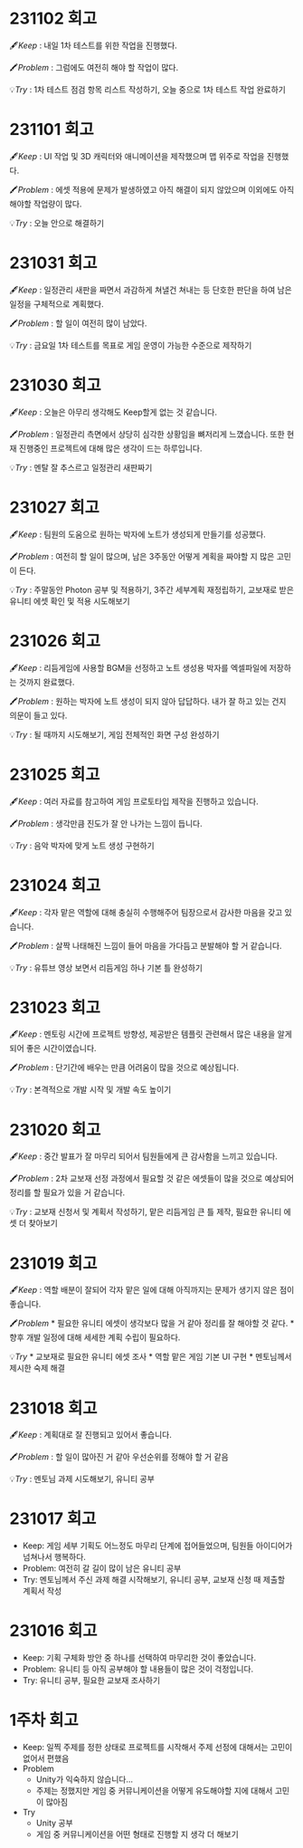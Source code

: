 # 231102 회고

🖋️*Keep* : 내일 1차 테스트를 위한 작업을 진행했다.

🖍️*Problem* : 그럼에도 여전히 해야 할 작업이 많다. 

💡*Try* : 1차 테스트 점검 항목 리스트 작성하기, 오늘 중으로 1차 테스트 작업 완료하기

# 231101 회고

🖋️*Keep* : UI 작업 및 3D 캐릭터와 애니메이션을 제작했으며 맵 위주로 작업을 진행했다.

🖍️*Problem* : 에셋 적용에 문제가 발생하였고 아직 해결이 되지 않았으며 이외에도 아직 해야할 작업량이 많다.

💡*Try* : 오늘 안으로 해결하기

# 231031 회고

🖋️*Keep* : 일정관리 새판을 짜면서 과감하게 쳐낼건 쳐내는 등 단호한 판단을 하여 남은 일정을 구체적으로 계획했다.

🖍️*Problem* : 할 일이 여전히 많이 남았다.

💡*Try* : 금요일 1차 테스트를 목표로 게임 운영이 가능한 수준으로 제작하기

# 231030 회고

🖋️*Keep* : 오늘은 아무리 생각해도 Keep할게 없는 것 같습니다.

🖍️*Problem* : 일정관리 측면에서 상당히 심각한 상황임을 뼈저리게 느꼈습니다. 또한 현재 진행중인 프로젝트에 대해 많은 생각이 드는 하루입니다.

💡*Try* : 멘탈 잘 추스르고 일정관리 새판짜기

# 231027 회고

🖋️*Keep* : 팀원의 도움으로 원하는 박자에 노트가 생성되게 만들기를 성공했다.

🖍️*Problem* : 여전히 할 일이 많으며, 남은 3주동안 어떻게 계획을 짜야할 지 많은 고민이 든다.

💡*Try* : 주말동안 Photon 공부 및 적용하기, 3주간 세부계획 재정립하기, 교보재로 받은 유니티 에셋 확인 및 적용 시도해보기

# 231026 회고

🖋️*Keep* : 리듬게임에 사용할 BGM을 선정하고 노트 생성용 박자를 엑셀파일에 저장하는 것까지 완료했다.

🖍️*Problem* : 원하는 박자에 노트 생성이 되지 않아 답답하다. 내가 잘 하고 있는 건지 의문이 들고 있다.

💡*Try* : 될 때까지 시도해보기, 게임 전체적인 화면 구성 완성하기

# 231025 회고

🖋️*Keep* : 여러 자료를 참고하여 게임 프로토타입 제작을 진행하고 있습니다.

🖍️*Problem* : 생각만큼 진도가 잘 안 나가는 느낌이 듭니다.

💡*Try* : 음악 박자에 맞게 노트 생성 구현하기

# 231024 회고

🖋️*Keep* : 각자 맡은 역할에 대해 충실히 수행해주어 팀장으로서 감사한 마음을 갖고 있습니다.

🖍️*Problem* : 살짝 나태해진 느낌이 들어 마음을 가다듬고 분발해야 할 거 같습니다.

💡*Try* : 유튜브 영상 보면서 리듬게임 하나 기본 틀 완성하기

# 231023 회고

🖋️*Keep* : 멘토링 시간에 프로젝트 방향성, 제공받은 템플릿 관련해서 많은 내용을 알게 되어 좋은 시간이였습니다.

🖍️*Problem* : 단기간에 배우는 만큼 어려움이 많을 것으로 예상됩니다.

💡*Try* : 본격적으로 개발 시작 및 개발 속도 높이기

# 231020 회고

🖋️*Keep* : 중간 발표가 잘 마무리 되어서 팀원들에게 큰 감사함을 느끼고 있습니다.

🖍️*Problem* : 2차 교보재 선정 과정에서 필요할 것 같은 에셋들이 많을 것으로 예상되어 정리를 할 필요가 있을 거 같습니다.

💡*Try* : 교보재 신청서 및 계획서 작성하기, 맡은 리듬게임 큰 틀 제작, 필요한 유니티 에셋 더 찾아보기

# 231019 회고

🖋️*Keep* : 역할 배분이 잘되어 각자 맡은 일에 대해 아직까지는 문제가 생기지 않은 점이 좋습니다. 

🖍️*Problem*
    * 필요한 유니티 에셋이 생각보다 많을 거 같아 정리를 잘 해야할 것 같다.
    * 향후 개발 일정에 대해 세세한 계획 수립이 필요하다.

💡*Try* 
    * 교보재로 필요한 유니티 에셋 조사
    * 역할 맡은 게임 기본 UI 구현
    * 멘토님께서 제시한 숙제 해결

# 231018 회고

🖋️*Keep* : 계획대로 잘 진행되고 있어서 좋습니다.

🖍️*Problem* : 할 일이 많아진 거 같아 우선순위를 정해야 할 거 같음

💡*Try* : 멘토님 과제 시도해보기, 유니티 공부

# 231017 회고
* Keep: 게임 세부 기획도 어느정도 마무리 단계에 접어들었으며, 팀원들 아이디어가 넘쳐나서 행복하다.
* Problem: 여전히 갈 길이 많이 남은 유니티 공부
* Try: 멘토님께서 주신 과제 해결 시작해보기, 유니티 공부, 교보재 신청 때 제출할 계획서 작성

# 231016 회고
* Keep: 기획 구체화 방안 중 하나를 선택하여 마무리한 것이 좋았습니다.
* Problem: 유니티 등 아직 공부해야 할 내용들이 많은 것이 걱정입니다.
* Try: 유니티 공부, 필요한 교보재 조사하기


# 1주차 회고
* Keep: 일찍 주제를 정한 상태로 프로젝트를 시작해서 주제 선정에 대해서는 고민이 없어서 편했음
* Problem
    * Unity가 익숙하지 않습니다...
    * 주제는 정했지만 게임 중 커뮤니케이션을 어떻게 유도해야할 지에 대해서 고민이 많아짐
* Try
    * Unity 공부
    * 게임 중 커뮤니케이션을 어떤 형태로 진행할 지 생각 더 해보기
